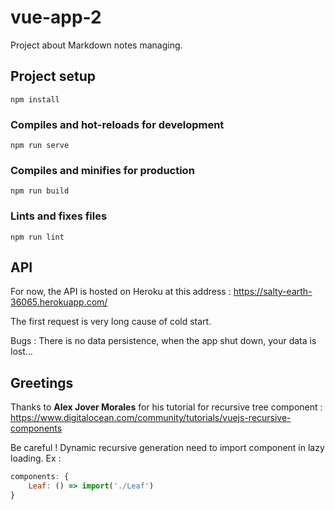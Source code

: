 # vue-app-2

Project about Markdown notes managing.

## Project setup

```
npm install
```

### Compiles and hot-reloads for development

```
npm run serve
```

### Compiles and minifies for production

```
npm run build
```

### Lints and fixes files

```
npm run lint
```

## API

For now, the API is hosted on Heroku at this address :
https://salty-earth-36065.herokuapp.com/

The first request is very long cause of cold start.

Bugs : There is no data persistence, when the app shut down, your data is lost...

## Greetings

Thanks to **Alex Jover Morales** for his tutorial for recursive tree component : https://www.digitalocean.com/community/tutorials/vuejs-recursive-components

Be careful ! Dynamic recursive generation need to import component in lazy loading. Ex :

```js
components: {
    Leaf: () => import('./Leaf')
}
```
